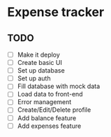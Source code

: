 # Expense tracker

## TODO

- [ ] Make it deploy
- [ ] Create basic UI
- [ ] Set up database
- [ ] Set up auth
- [ ] Fill database with mock data
- [ ] Load data to front-end
- [ ] Error management
- [ ] Create/Edit/Delete profile
- [ ] Add balance feature
- [ ] Add expenses feature
